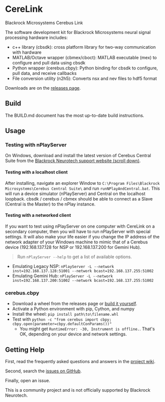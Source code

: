 # CereLink

Blackrock Microsystems Cerebus Link

The software development kit for Blackrock Microsystems neural signal processing hardware includes:
* c++ library (cbsdk): cross platform library for two-way communication with hardware
* MATLAB/Octave wrapper (cbmex/cboct): MATLAB executable (mex) to configure and pull data using cbsdk
* Python wrapper (cerebus.cbpy): Python binding for cbsdk to configure, pull data, and receive callbacks
* File conversion utility (n2h5): Converts nsx and nev files to hdf5 format

Downloads are on the [releases page](https://github.com/CerebusOSS/CereLink/releases).

## Build

The BUILD.md document has the most up-to-date build instructions.

## Usage

### Testing with nPlayServer

On Windows, download and install the latest version of Cerebus Central Suite from the [Blackrock Neurotech support website (scroll down)](https://blackrockneurotech.com/support/).

#### Testing with a localhost client

After installing, navigate an explorer Window to `C:\Program Files\Blackrock Microsystems\Cerebus Central Suite\` and run `runNPlayAndCentral.bat`. This will run a device simulator (nPlayServer) and Central on the localhost loopback. cbsdk / cerebus / cbmex should be able to connect as a Slave (Central is the Master) to the nPlay instance.

#### Testing with a networked client

If you want to test using nPlayServer on one computer with CereLink on a secondary computer, then you will have to run nPlayServer with special settings. It will also make your life easier if you change the IP address of the network adapter of your Windows machine to mimic that of a Cerebus device (192.168.137.128 for NSP or 192.168.137.200 for Gemini Hub).

> Run `nPlayServer --help` to get a list of available options.

* Emulating Legacy NSP: `nPlayServer -L --network inst=192.168.137.128:51001 --network bcast=192.168.137.255:51002`
* Emulating Gemini Hub: `nPlayServer -L --network inst=192.168.137.200:51002 --network bcast=192.168.137.255:51002`

### cerebus.cbpy

* Download a wheel from the releases page or [build it yourself](BUILD.md#cerebuscbpy-python-lib-build-instructions).
* Activate a Python environment with pip, Cython, and numpy
* Install the wheel: `pip install path\to\filename.whl`
* Test with `python -c "from cerebus import cbpy; cbpy.open(parameter=cbpy.defaultConParams())"`
    * You might get `RuntimeError: -30, Instrument is offline.`. That's OK, depending on your device and network settings.

## Getting Help

First, read the frequently asked questions and answers in the [project wiki](https://github.com/CerebusOSS/CereLink/wiki).

Second, search the [issues on GitHub](https://github.com/CerebusOSS/CereLink/issues).

Finally, open an issue.

This is a community project and is not officially supported by Blackrock Neurotech.
